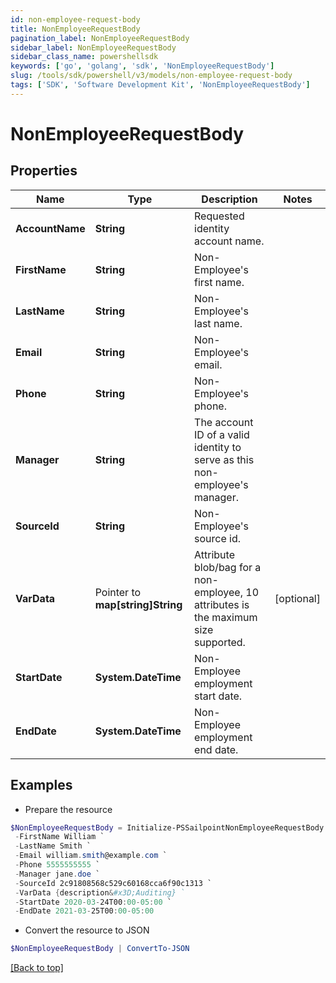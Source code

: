 ```yaml
---
id: non-employee-request-body
title: NonEmployeeRequestBody
pagination_label: NonEmployeeRequestBody
sidebar_label: NonEmployeeRequestBody
sidebar_class_name: powershellsdk
keywords: ['go', 'golang', 'sdk', 'NonEmployeeRequestBody'] 
slug: /tools/sdk/powershell/v3/models/non-employee-request-body
tags: ['SDK', 'Software Development Kit', 'NonEmployeeRequestBody']
---
```



# NonEmployeeRequestBody

## Properties

Name | Type | Description | Notes
------------ | ------------- | ------------- | -------------
**AccountName** |  **String** | Requested identity account name. | 
**FirstName** |  **String** | Non-Employee&#39;s first name. | 
**LastName** |  **String** | Non-Employee&#39;s last name. | 
**Email** |  **String** | Non-Employee&#39;s email. | 
**Phone** |  **String** | Non-Employee&#39;s phone. | 
**Manager** |  **String** | The account ID of a valid identity to serve as this non-employee&#39;s manager. | 
**SourceId** |  **String** | Non-Employee&#39;s source id. | 
**VarData** |  Pointer to **map[string]String** | Attribute blob/bag for a non-employee, 10 attributes is the maximum size supported. | [optional] 
**StartDate** |  **System.DateTime** | Non-Employee employment start date. | 
**EndDate** |  **System.DateTime** | Non-Employee employment end date. | 

## Examples

- Prepare the resource
```powershell
$NonEmployeeRequestBody = Initialize-PSSailpointNonEmployeeRequestBody  -AccountName william.smith `
 -FirstName William `
 -LastName Smith `
 -Email william.smith@example.com `
 -Phone 5555555555 `
 -Manager jane.doe `
 -SourceId 2c91808568c529c60168cca6f90c1313 `
 -VarData {description&#x3D;Auditing} `
 -StartDate 2020-03-24T00:00-05:00 `
 -EndDate 2021-03-25T00:00-05:00
```

- Convert the resource to JSON
```powershell
$NonEmployeeRequestBody | ConvertTo-JSON
```


[[Back to top]](#) 

